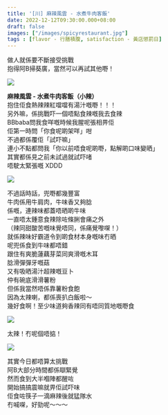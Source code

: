 ```yaml
---
title: '[川] 麻辣風雲 - 水煮牛肉客飯'
date: 2022-12-12T09:30:00.000+08:00
draft: false
images: ["/images/spicyrestaurant.jpg"]
tags : [flavor - 行膳積腹, satisfaction - 黃店懲罰日]
---
```


做人就係要不斷接受挑戰  
抱得阿B掃葵廣，當然可以再試其他嘢！  

![](/images/spicyrestaurant.jpg)

**麻辣風雲 - 水煮牛肉客飯（小辣）**  
抱住佢食熱辣辣紅噹噹有湯汁嘅嘢！！！  
另外嘛，係挑戰吓一個唔點食辣嘅我去食辣  
BBbaba問我食咩嘅時候我腥呢張相畀佢  
佢第一時問「你食呢啲架咩」咁  
不過都係覆佢「試吓嘛」  
連小不點都問我「你以前唔食呢啲嘢，點解啲口味變晒」  
其實都係見之前未試過就試吓啫  
唔駛太緊張嘅 XDDD  

![](/images/spicyrestaurant1.jpg)

不過話時話，兜嘢都幾豐富  
牛肉係用牛肩肉，牛味香又夠腍  
係嘅，連辣味都蓋唔晒啲牛味  
一直唔太鍾意食辣除咗條脷會痛之外  
（辣同甜酸苦嘅味覺唔同，係痛覺嚟㗎！）  
就係辣味好霸道令到啲食材本身嘅味冇晒  
呢兜係食到牛味都唔錯  
跟住有爽脆蓮藕芽菜同爽滑嘅木耳  
腍滑彈彈牙嘅菇  
又有吸晒湯汁超辣嘅豆卜  
仲有碗底滑滑薯粉  
但係我當然唔係靠薯粉食飽  
因為太辣喇，都係喪扒白飯啦～  
幾好食啊！至少味道夠香辣同有唔同質地嘅嘢食  

![](/images/spicyrestaurant2.jpg)

太辣！冇呢個唔掂！  

![](/images/spicyrestaurant3.jpg)

其實今日都唔算太挑戰  
阿B大部分時間都係瞓緊覺  
然而食到大半嗰陣都醒咗  
開始搞搞震嘛就畀佢試吓味  
佢食咗筷子一滴麻辣後就猛隊水  
冇喊㗎，好勁呢～～～  
